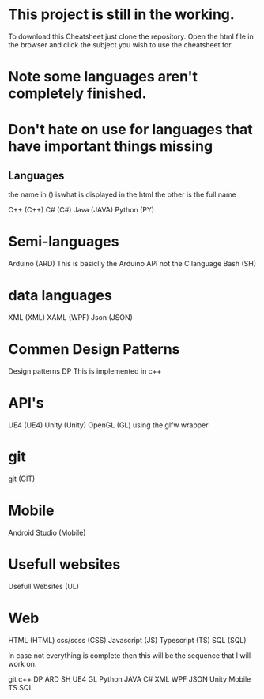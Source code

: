 

# This project is still in the working.

To download this Cheatsheet just clone the repository.
Open the html file in the browser and click the subject you wish to use the cheatsheet for.

# Note some languages aren't completely finished.
# Don't hate on use for languages that have important things missing


## Languages

the name in () iswhat is displayed in the html the other is the full name

C++ (C++)
C#   (C#)
Java (JAVA)
Python (PY)

# Semi-languages

Arduino (ARD) This is basiclly the Arduino API not the C language
Bash (SH)

# data languages
XML (XML)
XAML (WPF)
Json (JSON) 

# Commen Design Patterns
Design patterns DP This is implemented in c++

# API's
UE4 (UE4)
Unity (Unity)
OpenGL (GL) using the glfw wrapper

# git
git (GIT)

# Mobile
Android Studio (Mobile)

# Usefull websites
Usefull Websites (UL)

# Web
HTML (HTML)
css/scss (CSS)
Javascript (JS)
Typescript (TS)
SQL (SQL)


In case not everything is complete then this will be the sequence that I will work on.

git
c++
DP
ARD
SH
UE4
GL
Python
JAVA
C#
XML
WPF
JSON
Unity
Mobile
TS
SQL
